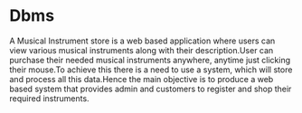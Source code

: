 # Dbms
A Musical Instrument store is a web based application where users can view various musical instruments along with their description.User can purchase their needed musical instruments anywhere, anytime just clicking their mouse.To achieve this there is a need to use a system, which will store and process all this data.Hence the main objective is to produce a web based system that provides admin and customers to register and shop their required instruments.

